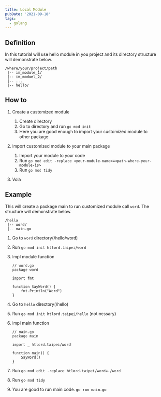 ```yaml
---
title: Local Module
pubDate: '2021-09-18'
tags: 
  - golang 
---
```


Definition
---
In this tutorial will use hello module in you project and its directory structure will demonstrate below.
```
/where/your/project/path
 |-- im_module_1/
 |-- im_moduel_2/
 |-- ...
 |-- hello/
```

How to
---
1. Create a customized module
	1. Create directory
	1. Go to directory and run `go mod init`
	1. Here you are good enough to import your customized module to other package

1. Import customized module to your main package
	1. Import your module to your code
	1. Run `go mod edit -replace <your-module-name>=<path-where-your-module-is>`
	1. Run `go mod tidy`

1. Vola

Example
---
This will create a package main to run customized module call `word`. The structure will demonstrate below.
```
/hello
 |-- word/
 |-- main.go
```
1. Go to `word` directory(/hello/word)
1. Run `go mod init htlord.taipei/word`
1. Impl module function
	```golang
	// word.go
	package word

	import fmt

	function SayWord() {
		fmt.Println("Word")
	}
	```

1. Go to `hello` directory(/hello)
1. Run `go mod init htlord.taipei/hello` (not nessary)
1. Impl main function
	```
	// main.go
	package main

	import _ htlord.taipei/word

	function main() {
		SayWord()
	}
	```
1. Run `go mod edit -replace htlord.taipei/word=./word`
1. Run `go mod tidy`
1. You are good to run main code. `go run main.go`
